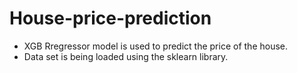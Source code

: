 # House-price-prediction
* XGB Rregressor model is used to predict the price of the house.
* Data set is being loaded using the sklearn library.
